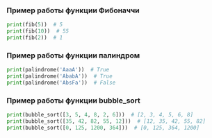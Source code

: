 ### Пример работы функции Фибоначчи
```python
print(fib(5))  # 5
print(fib(10))  # 55
print(fib(2))  # 1
```
### Пример работы функции палиндром
```python
print(palindrome('AaaA'))  # True
print(palindrome('AbabA'))  # True
print(palindrome('AbsFa'))  # False
```

### Пример работы функции bubble_sort
```python
print(bubble_sort([3, 5, 4, 8, 2, 6]))  # [2, 3, 4, 5, 6, 8]
print(bubble_sort([35, 42, 82, 55, 12]))  # [12, 35, 42, 55, 82]
print(bubble_sort([0, 125, 1200, 364]))  # [0, 125, 364, 1200]
```